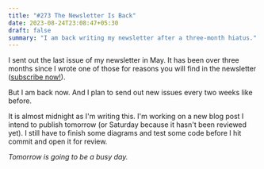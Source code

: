 ```yaml
---
title: "#273 The Newsletter Is Back"
date: 2023-08-24T23:08:47+05:30
draft: false
summary: "I am back writing my newsletter after a three-month hiatus."
---
```


I sent out the last issue of my newsletter in May. It has been over three months since I wrote one of those for reasons you will find in the newsletter ([subscribe now!](/subscribe/)).

But I am back now. And I plan to send out new issues every two weeks like before.

It is almost midnight as I'm writing this. I'm working on a new blog post I intend to publish tomorrow (or Saturday because it hasn't been reviewed yet). I still have to finish some diagrams and test some code before I hit commit and open it for review.

_Tomorrow is going to be a busy day._
